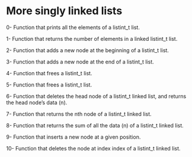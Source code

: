 # More singly linked lists

0- Function that prints all the elements of a listint_t list.

1- Function that returns the number of elements in a linked listint_t list.

2- Function that adds a new node at the beginning of a listint_t list.

3- Function that adds a new node at the end of a listint_t list.

4- Function that frees a listint_t list.

5- Function that frees a listint_t list.

6- Function that deletes the head node of a listint_t linked list, and returns the head node’s data (n).

7- Function that returns the nth node of a listint_t linked list.

8- Function that returns the sum of all the data (n) of a listint_t linked list.

9- Function that inserts a new node at a given position.

10- Function that deletes the node at index index of a listint_t linked list.

